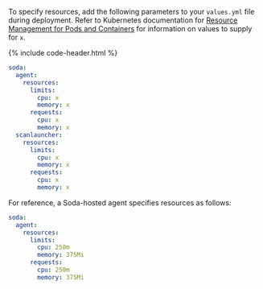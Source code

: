 To specify resources, add the following parameters to your `values.yml` file during deployment. Refer to Kubernetes documentation for <a href="https://kubernetes.io/docs/concepts/configuration/manage-resources-containers/" target="_blank">Resource Management for Pods and Containers</a> for information on values to supply for `x`.

{% include code-header.html %}
```yaml
soda:
  agent:
    resources:
      limits:
        cpu: x
        memory: x
      requests:
        cpu: x
        memory: x
  scanlauncher:
    resources:
      limits:
        cpu: x
        memory: x
      requests:
        cpu: x
        memory: x
```

For reference, a Soda-hosted agent specifies resources as follows:
```yaml
soda:
  agent:
    resources:
      limits:
        cpu: 250m
        memory: 375Mi
      requests:
        cpu: 250m
        memory: 375Mi
```
